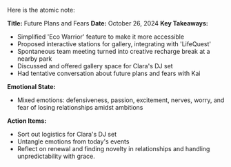 Here is the atomic note:

**Title:** Future Plans and Fears
**Date:** October 26, 2024
**Key Takeaways:**

* Simplified 'Eco Warrior' feature to make it more accessible
* Proposed interactive stations for gallery, integrating with 'LifeQuest'
* Spontaneous team meeting turned into creative recharge break at a nearby park
* Discussed and offered gallery space for Clara's DJ set
* Had tentative conversation about future plans and fears with Kai

**Emotional State:**

* Mixed emotions: defensiveness, passion, excitement, nerves, worry, and fear of losing relationships amidst ambitions

**Action Items:**

* Sort out logistics for Clara's DJ set
* Untangle emotions from today's events
* Reflect on renewal and finding novelty in relationships and handling unpredictability with grace.